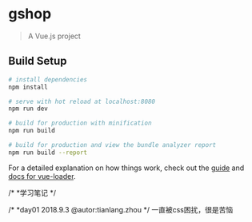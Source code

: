 # gshop

> A Vue.js project

## Build Setup

``` bash
# install dependencies
npm install

# serve with hot reload at localhost:8080
npm run dev

# build for production with minification
npm run build

# build for production and view the bundle analyzer report
npm run build --report
```

For a detailed explanation on how things work, check out the [guide](http://vuejs-templates.github.io/webpack/) and [docs for vue-loader](http://vuejs.github.io/vue-loader).

/*
*学习笔记
*/

/*
*day01  2018.9.3
@autor:tianlang.zhou
*/
  一直被css困扰，很是苦恼

